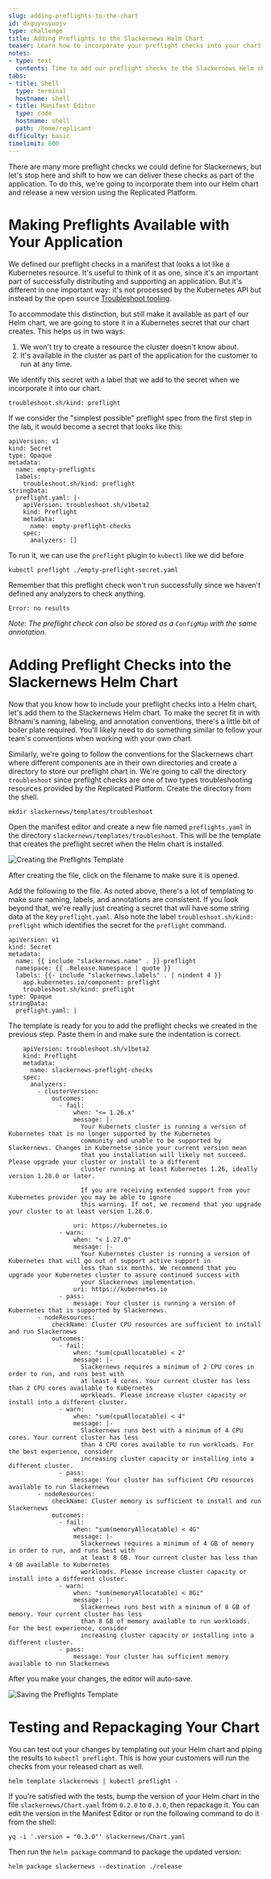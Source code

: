 ```yaml
---
slug: adding-preflights-to-the-chart
id: dxquyvsyuojv
type: challenge
title: Adding Preflights to the Slackernews Helm Chart
teaser: Learn how to incorporate your preflight checks into your chart
notes:
- type: text
  contents: Time to add our preflight checks to the Slackernews Helm chart
tabs:
- title: Shell
  type: terminal
  hostname: shell
- title: Manifest Editor
  type: code
  hostname: shell
  path: /home/replicant
difficulty: basic
timelimit: 600
---
```


There are many more preflight checks we could define for
Slackernews, but let's stop here and shift to how we can
deliver these checks as part of the application. To do this,
we're going to incorporate them into our Helm chart and
release a new version using the Replicated Platform.

Making Preflights Available with Your Application
=================================================

We defined our preflight checks in a manifest that looks a lot like a
Kubernetes resource. It's useful to think of it as one, since it's an important
part of successfully distributing and supporting an application. But it's
different in one important way: it's not processed by the Kubernetes API but
instead by the open source [Troubleshoot tooling](https://troubleshoot.sh).

To accommodate this distinction, but still make it available
as part of our Helm chart, we are going to store it in a
Kubernetes secret that our chart creates. This helps us in
two ways:

1. We won't try to create a resource the cluster doesn't
   know about.
2. It's available in the cluster as part of the application
   for the customer to run at any time.

We identify this secret with a label that we add to the
secret when we incorporate it into our chart.

```
troubleshoot.sh/kind: preflight
```

If we consider the "simplest possible" preflight spec from
the first step in the lab, it would become a secret that
looks like this:

```
apiVersion: v1
kind: Secret
type: Opaque
metadata:
  name: empty-preflights
  labels:
    troubleshoot.sh/kind: preflight
stringData:
  preflight.yaml: |-
    apiVersion: troubleshoot.sh/v1beta2
    kind: Preflight
    metadata:
      name: empty-preflight-checks
    spec:
      analyzers: []
```

To run it, we can use the `preflight` plugin to `kubectl`
like we did before

```
kubectl preflight ./empty-preflight-secret.yaml
```

Remember that this preflight check won't run successfully
since we haven't defined any analyzers to check anything.

```
Error: no results
```

_Note: The preflight check can also be stored as a `ConfigMap`
with the same annotation._

Adding Preflight Checks into the Slackernews Helm Chart
==================================================

Now that you know how to include your preflight checks into a
Helm chart, let's add them to the Slackernews Helm chart. To make
the secret fit in with Bitnami's naming, labeling, and annotation
conventions, there's a little bit of boiler plate required. You'll
likely need to do something similar to follow your team's
conventions when working with your own chart.

Similarly, we're going to follow the conventions for the Slackernews chart where
different components are in their own directories and create a directory to
store our preflight chart in. We're going to call the directory `troubleshoot`
since preflight checks are one of two types troubleshooting resources provided
by the Replicated Platform. Create the directory from the shell.

```
mkdir slackernews/templates/troubleshoot
```

Open the manifest editor and create a new file named `preflights.yaml` in the
directory `slackernews/templates/troubleshoot`. This will be the template that
creates the preflight secret when the Helm chart is installed.

![Creating the Preflights Template](../assets/creating-the-preflights-template.png)

After creating the file, click on the filename
to make sure it is opened.

Add the following to the file. As noted above, there's a lot of
templating to make sure naming, labels, and annotations are
consistent. If you look beyond that, we're really just creating a
secret that will have some string data at the key `preflight.yaml`.
Also note the label `troubleshoot.sh/kind: preflight` which
identifies the secret for the `preflight` command.

```
apiVersion: v1
kind: Secret
metadata:
  name: {{ include "slackernews.name" . }}-preflight
  namespace: {{ .Release.Namespace | quote }}
  labels: {{- include "slackernews.labels" . | nindent 4 }}
    app.kubernetes.io/component: preflight
    troubleshoot.sh/kind: preflight
type: Opaque
stringData:
  preflight.yaml: |
```

The template is ready for you to add the preflight checks we
created in the previous step. Paste them in and make sure
the indentation is correct.

```
    apiVersion: troubleshoot.sh/v1beta2
    kind: Preflight
    metadata:
      name: slackernews-preflight-checks
    spec:
      analyzers:
        - clusterVersion:
            outcomes:
              - fail:
                  when: "<= 1.26.x"
                  message: |-
                    Your Kubernets cluster is running a version of Kubernetes that is no longer supported by the Kubernetes
                    community and unable to be supported by Slackernews. Changes in Kubernetse since your current version mean
                    that you installation will likely not succeed. Please upgrade your cluster or install to a different
                    cluster running at least Kubernetes 1.26, ideally version 1.28.0 or later.

                    If you are receiving extended support from your Kubernetes provider you may be able to ignore
                    this warning. If not, we recomend that you upgrade your cluster to at least version 1.28.0.

                  uri: https://kubernetes.io
              - warn:
                  when: "< 1.27.0"
                  message: |-
                    Your Kubernetes cluster is running a version of Kubernetes that will go out of support active support in
                    less than six months. We recommend that you upgrade your Kubernetes cluster to assure continued success with
                    your Slackernews implementation.
                  uri: https://kubernetes.io
              - pass:
                  message: Your cluster is running a version of Kubernetes that is supported by Slackernews.
        - nodeResources:
            checkName: Cluster CPU resources are sufficient to install and run Slackernews
            outcomes:
              - fail:
                  when: "sum(cpuAllocatable) < 2"
                  message: |-
                    Slackernews requires a minimum of 2 CPU cores in order to run, and runs best with
                    at least 4 cores. Your current cluster has less than 2 CPU cores available to Kubernetes
                    workloads. Please increase cluster capacity or install into a different cluster.
              - warn:
                  when: "sum(cpuAllocatable) < 4"
                  message: |-
                    Slackernews runs best with a minimum of 4 CPU cores. Your current cluster has less
                    than 4 CPU cores available to run workloads. For the best experience, consider
                    increasing cluster capacity or installing into a different cluster.
              - pass:
                  message: Your cluster has sufficient CPU resources available to run Slackernews
        - nodeResources:
            checkName: Cluster memory is sufficient to install and run Slackernews
            outcomes:
              - fail:
                  when: "sum(memoryAllocatable) < 4G"
                  message: |-
                    Slackernews requires a minimum of 4 GB of memory in order to run, and runs best with
                    at least 8 GB. Your current cluster has less than 4 GB available to Kubernetes
                    workloads. Please increase cluster capacity or install into a different cluster.
              - warn:
                  when: "sum(memoryAllocatable) < 8Gi"
                  message: |-
                    Slackernews runs best with a minimum of 8 GB of memory. Your current cluster has less
                    than 8 GB of memory available to run workloads. For the best experience, consider
                    increasing cluster capacity or installing into a different cluster.
              - pass:
                  message: Your cluster has sufficient memory available to run Slackernews
```

After you make your changes, the editor will auto-save.

![Saving the Preflights Template](../assets/saving-the-preflights-template.png)

Testing and Repackaging Your Chart
==================================

You can test out your changes by templating out your Helm chart and
piping the results to `kubectl preflight`. This is how your customers
will run the checks from your released chart as well.

```
helm template slackernews | kubectl preflight -
```

If you're satisfied with the tests, bump the version of your Helm chart in the file
`slackernews/Chart.yaml` from `0.2.0` to `0.3.0`, then repackage it. You can edit
the version in the Manifest Editor or run the following command to do it from
the shell:

```
yq -i '.version = "0.3.0"' slackernews/Chart.yaml
```

Then run the `helm package` command to package the updated version:

```
helm package slackernews --destination ./release
```

